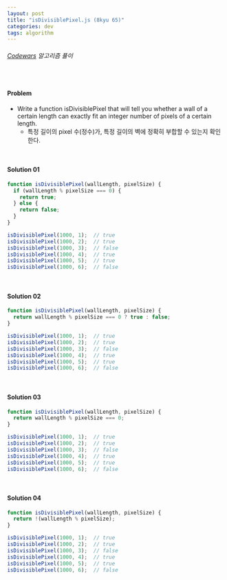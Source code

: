 ```yaml
---
layout: post
title: "isDivisiblePixel.js (8kyu 65)"
categories: dev
tags: algorithm
---
```


###### [Codewars](https://www.codewars.com) 알고리즘 풀이

<br>

#### Problem

- Write a function isDivisiblePixel that will tell you whether a wall of a certain length can exactly fit an integer number of pixels of a certain length.
  - 특정 길이의 pixel 수(정수)가, 특정 길이의 벽에 정확히 부합할 수 있는지 확인한다.

<br>

#### Solution 01

```js
function isDivisiblePixel(wallLength, pixelSize) {
  if (wallLength % pixelSize === 0) {
    return true;
  } else {
    return false;
  }
}

isDivisiblePixel(1000, 1);  // true
isDivisiblePixel(1000, 2);  // true
isDivisiblePixel(1000, 3);  // false
isDivisiblePixel(1000, 4);  // true
isDivisiblePixel(1000, 5);  // true
isDivisiblePixel(1000, 6);  // false
```

<br>

#### Solution 02

```js
function isDivisiblePixel(wallLength, pixelSize) {
  return wallLength % pixelSize === 0 ? true : false;
}

isDivisiblePixel(1000, 1);  // true
isDivisiblePixel(1000, 2);  // true
isDivisiblePixel(1000, 3);  // false
isDivisiblePixel(1000, 4);  // true
isDivisiblePixel(1000, 5);  // true
isDivisiblePixel(1000, 6);  // false
```

<br>

#### Solution 03

```js
function isDivisiblePixel(wallLength, pixelSize) {
  return wallLength % pixelSize === 0;
}

isDivisiblePixel(1000, 1);  // true
isDivisiblePixel(1000, 2);  // true
isDivisiblePixel(1000, 3);  // false
isDivisiblePixel(1000, 4);  // true
isDivisiblePixel(1000, 5);  // true
isDivisiblePixel(1000, 6);  // false
```

<br>

#### Solution 04

```js
function isDivisiblePixel(wallLength, pixelSize) {
  return !(wallLength % pixelSize);
}

isDivisiblePixel(1000, 1);  // true
isDivisiblePixel(1000, 2);  // true
isDivisiblePixel(1000, 3);  // false
isDivisiblePixel(1000, 4);  // true
isDivisiblePixel(1000, 5);  // true
isDivisiblePixel(1000, 6);  // false
```

<br>

<br>